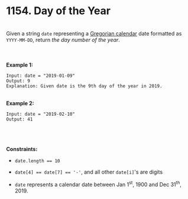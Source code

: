 # 1154. Day of the Year

<br />Given a string `date` representing a <a href="https://en.wikipedia.org/wiki/Gregorian_calendar" target="_blank">Gregorian calendar</a> date formatted as `YYYY-MM-DD`, return <em>the day number of the year</em>.<br />
<br /> <br />
<br />**Example 1:**<br />
```
Input: date = "2019-01-09"
Output: 9
Explanation: Given date is the 9th day of the year in 2019.
```
<br />**Example 2:**<br />
```
Input: date = "2019-02-10"
Output: 41
```
<br /> <br />
<br />**Constraints:**<br />

* `date.length == 10`

* `date[4] == date[7] == '-'`, and all other `date[i]`'s are digits

* `date` represents a calendar date between Jan 1<sup>st</sup>, 1900 and Dec 31<sup>th</sup>, 2019.